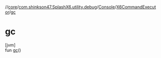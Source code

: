 //[core](../../../../index.md)/[com.shinkson47.SplashX6.utility.debug](../../index.md)/[Console](../index.md)/[X6CommandExecutor](index.md)/[gc](gc.md)

# gc

[jvm]\
fun [gc](gc.md)()
